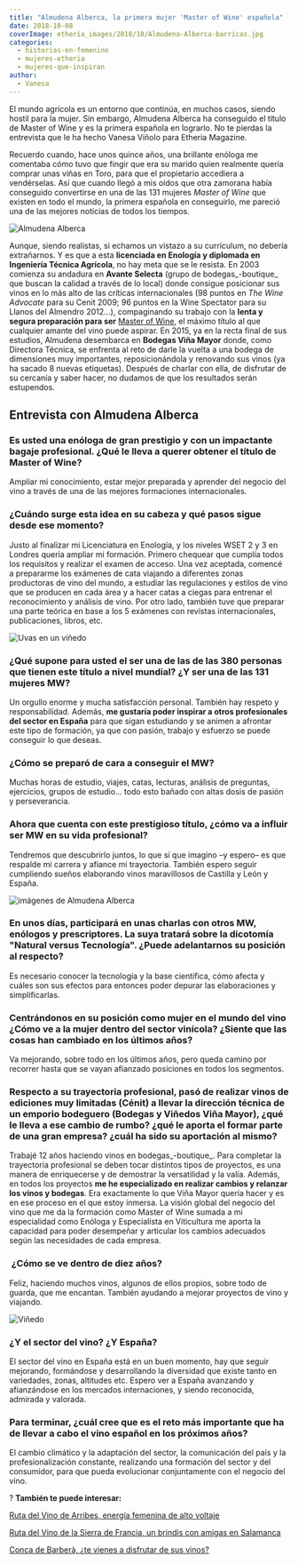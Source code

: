 ```yaml
---
title: "Almudena Alberca, la primera mujer 'Master of Wine' española"
date: 2018-10-08
coverImage: etheria_images/2018/10/Almudena-Alberca-barricas.jpg
categories: 
  - historias-en-femenino
  - mujeres-etheria
  - mujeres-que-inspiran
author: 
  - Vanesa
---
```


El mundo agrícola es un entorno que continúa, en muchos casos, siendo hostil para la 
mujer. Sin embargo, Almudena Alberca ha conseguido el título de Master of Wine y es la 
primera española en lograrlo. No te pierdas la entrevista que le ha hecho Vanesa Viñolo 
para Etheria Magazine. 

Recuerdo cuando, hace unos quince años, una brillante enóloga me comentaba cómo tuvo que 
fingir que era su marido quien realmente quería comprar unas viñas en Toro, para que el 
propietario accediera a vendérselas. Así que cuando llegó a mis oídos que otra zamorana 
había conseguido convertirse en una de las 131 mujeres _Master of Wine_ que existen en 
todo el mundo, la primera española en conseguirlo, me pareció una de las mejores 
noticias de todos los tiempos. 

![Almudena Alberca](etheria_images/2018/10/AlmudenaAlberca_WINEMAKER_VINAMAYOR-1-1024x683.jpg "Almudena Alberca es la primera mujer Master of Wine española.")

Aunque, siendo realistas, si echamos un vistazo a su currículum, no debería extrañarnos. 
Y es que a esta **licenciada en Enología y diplomada en Ingeniería Técnica Agrícola**, 
no hay meta que se le resista. En 2003 comienza su andadura en **Avante Selecta** (grupo 
de bodegas_\-boutique_ que buscan la calidad a través de lo local) donde consigue 
posicionar sus vinos en lo más alto de las críticas internacionales (98 puntos en _The 
Wine Advocate_ para su Cenit 2009; 96 puntos en la Wine Spectator para su Llanos del 
Almendro 2012…), compaginando su trabajo con la **lenta y segura preparación para ser** [Master 
of Wine](https://www.mastersofwine.org/), el máximo título al que cualquier amante del 
vino puede aspirar. En 2015, ya en la recta final de sus estudios, Almudena desembarca 
en **Bodegas Viña Mayor** donde, como Directora Técnica, se enfrenta al reto de darle la 
vuelta a una bodega de dimensiones muy importantes, reposicionándola y renovando sus 
vinos (ya ha sacado 8 nuevas etiquetas). Después de charlar con ella, de disfrutar de su 
cercanía y saber hacer, no dudamos de que los resultados serán estupendos. 

## Entrevista con Almudena Alberca

### Es usted una enóloga de gran prestigio y con un impactante bagaje profesional. ¿Qué le lleva a querer obtener el título de Master of Wine?

Ampliar mi conocimiento, estar mejor preparada y aprender del negocio del vino a través 
de una de las mejores formaciones internacionales. 

### ¿Cuándo surge esta idea en su cabeza y qué pasos sigue desde ese momento?

Justo al finalizar mi Licenciatura en Enología, y los niveles WSET 2 y 3 en Londres 
quería ampliar mi formación. Primero chequear que cumplía todos los requisitos y 
realizar el examen de acceso. Una vez aceptada, comencé a prepararme los exámenes de 
cata viajando a diferentes zonas productoras de vino del mundo, a estudiar las 
regulaciones y estilos de vino que se producen en cada área y a hacer catas a ciegas 
para entrenar el reconocimiento y análisis de vino. Por otro lado, también tuve que 
preparar una parte teórica en base a los 5 exámenes con revistas internacionales, 
publicaciones, libros, etc. 

![Uvas en un viñedo](etheria_images/2018/10/uvas-1024x768.jpg "Uvas en un viñedo.")

### ¿Qué supone para usted el ser una de las de las 380 personas que tienen este título a nivel mundial? ¿Y ser una de las 131 mujeres MW?

Un orgullo enorme y mucha satisfacción personal. También hay respeto y responsabilidad. 
Además, **me gustaría poder inspirar a otros profesionales del sector en España** para 
que sigan estudiando y se animen a afrontar este tipo de formación, ya que con pasión, 
trabajo y esfuerzo se puede conseguir lo que deseas. 

### ¿Cómo se preparó de cara a conseguir el MW?

Muchas horas de estudio, viajes, catas, lecturas, análisis de preguntas, ejercicios, 
grupos de estudio... todo esto bañado con altas dosis de pasión y perseverancia. 

### Ahora que cuenta con este prestigioso título, ¿cómo va a influir ser MW en su vida profesional?

Tendremos que descubrirlo juntos, lo que sí que imagino –y espero– es que respalde mi 
carrera y afiance mi trayectoria. También espero seguir cumpliendo sueños elaborando 
vinos maravillosos de Castilla y León y España. 

![imágenes de Almudena Alberca](etheria_images/2018/10/fotos-almudena-alberca-1024x749.jpg "Almudena Alberca está licenciada en Enología y diplomada en Ingeniería Técnica Agrícola.")

### En unos días, participará en unas charlas con otros MW, enólogos y prescriptores. La suya tratará sobre la dicotomía "Natural versus Tecnología". ¿Puede adelantarnos su posición al respecto?

Es necesario conocer la tecnología y la base científica, cómo afecta y cuáles son sus 
efectos para entonces poder depurar las elaboraciones y simplificarlas. 

### Centrándonos en su posición como mujer en el mundo del vino ¿Cómo ve a la mujer dentro del sector vinícola? ¿Siente que las cosas han cambiado en los últimos años?

Va mejorando, sobre todo en los últimos años, pero queda camino por recorrer hasta que 
se vayan afianzado posiciones en todos los segmentos. 

### Respecto a su trayectoria profesional, pasó de realizar vinos de ediciones muy limitadas (Cénit) a llevar la dirección técnica de un emporio bodeguero (Bodegas y Viñedos Viña Mayor), ¿qué le lleva a ese cambio de rumbo? ¿qué le aporta el formar parte de una gran empresa? ¿cuál ha sido su aportación al mismo?

Trabajé 12 años haciendo vinos en bodegas_\-boutique_. Para completar la trayectoria 
profesional se deben tocar distintos tipos de proyectos, es una manera de enriquecerse y 
de demostrar la versatilidad y la valía. Además, en todos los proyectos **me he 
especializado en realizar cambios y relanzar los vinos y bodegas**. Era exactamente lo 
que Viña Mayor quería hacer y es en ese proceso en el que estoy inmersa. La visión 
global del negocio del vino que me da la formación como Master of Wine sumada a mi 
especialidad como Enóloga y Especialista en Viticultura me aporta la capacidad para 
poder desempeñar y articular los cambios adecuados según las necesidades de cada 
empresa. 

###  ¿Cómo se ve dentro de diez años?

Feliz, haciendo muchos vinos, algunos de ellos propios, sobre todo de guarda, que me 
encantan. También ayudando a mejorar proyectos de vino y viajando. 

![Viñedo](etheria_images/2018/10/vinas-en-otono-1024x684.jpg "Viñedo.")

### ¿Y el sector del vino? ¿Y España?

El sector del vino en España está en un buen momento, hay que seguir mejorando, 
formándose y desarrollando la diversidad que existe tanto en variedades, zonas, 
altitudes etc. Espero ver a España avanzando y afianzándose en los mercados 
internaciones, y siendo reconocida, admirada y valorada. 

### Para terminar, ¿cuál cree que es el reto más importante que ha de llevar a cabo el vino español en los próximos años?

El cambio climático y la adaptación del sector, la comunicación del país y la 
profesionalización constante, realizando una formación del sector y del consumidor, para 
que pueda evolucionar conjuntamente con el negocio del vino. 

? **También te puede interesar:** 

[Ruta del Vino de Arribes, energía femenina de alto 
voltaje](https://etheriamagazine.com/2023/04/19/ruta-del-vino-de-arribes/) 

[Ruta del Vino de la Sierra de Francia, un brindis con amigas en 
Salamanca](https://etheriamagazine.com/2021/08/11/plan-con-amigas-ruta-del-vino-sierra-de-francia/) 

[Conca de Barberà, ¿te vienes a disfrutar de sus 
vinos?](https://etheriamagazine.com/2022/06/01/enoturismo-conca-de-barbera/)
